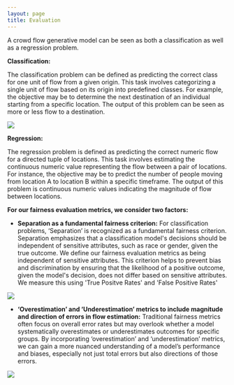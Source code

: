 ```yaml
---
layout: page
title: Evaluation
---
```


A crowd flow generative model can be seen as both a classification as well as a regression problem. 

**Classification:**

The classification problem can be defined as predicting the correct class for one unit of flow from a given origin. This task involves categorizing a single unit of flow based on its origin into predefined classes. For example, the objective may be to determine the next destination of an individual starting from a specific location. The output of this problem can be seen as more or less flow to a destination.

<img src="{{ site.url }}{{ site.baseurl }}/assets/img/evalimage.png">

**Regression:**

The regression problem is defined as predicting the correct numeric flow for a directed tuple of locations. This task involves estimating the continuous numeric value representing the flow between a pair of locations. For instance, the objective may be to predict the number of people moving from location A to location B within a specific timeframe. The output of this problem is continuous numeric values indicating the magnitude of flow between locations.

**For our fairness evaluation metrics, we consider two factors:**

* 	**Separation as a fundamental fairness criterion:**
For classification problems, ‘Separation’ is recognized as a fundamental fairness criterion. Separation emphasizes that a classification model's decisions should be independent of sensitive attributes, such as race or gender, given the true outcome. We define our fairness evaluation metrics as being independent of sensitive attributes. This criterion helps to prevent bias and discrimination by ensuring that the likelihood of a positive outcome, given the model's decision, does not differ based on sensitive attributes. We measure this using 'True Positve Rates' and 'False Positive Rates'

<img src="{{ site.url }}{{ site.baseurl }}/assets/img/separation.png">

* **‘Overestimation’ and ‘Underestimation’ metrics to include magnitude and direction of errors in flow estimation:**
Traditional fairness metrics often focus on overall error rates but may overlook whether a model systematically overestimates or underestimates outcomes for specific groups. By incorporating ‘overestimation’ and ‘underestimation’ metrics, we can gain a more nuanced understanding of a model’s performance and biases, especially not just total errors but also directions of those errors. 

<img src="{{ site.url }}{{ site.baseurl }}/assets/img/cpcformula.png">



